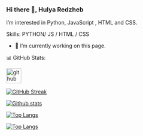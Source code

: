 ### Hi there 👋, Hulya Redzheb

I’m interested in  Python, JavaScript , HTML and CSS.

Skills: PYTHON/ JS / HTML / CSS

- 🔭 I’m currently working on this page. 

📊 GitHub Stats:

[<img src='https://cdn.jsdelivr.net/npm/simple-icons@3.0.1/icons/github.svg' alt='github' height='40'>](https://github.com/hulyamr13t)  

[![GitHub Streak](https://streak-stats.demolab.com/?user=hulyamr13&theme=tokyonight)](https://github.com/Hulyamr13)

[![Github stats](https://github-readme-stats.vercel.app/api?username=Hulyamr13&theme=tokyonight)](https://github.com/Hulyamr13)

[![Top Langs](https://github-readme-stats.vercel.app/api/top-langs/?username=hulyamr13&hide_progress=true&theme=tokyonight)](https://github.com/Hulyamr13)

[![Top Langs](https://github-readme-stats.vercel.app/api/top-langs/?username=hulyamr13&langs_count=8&theme=tokyonight)](https://github.com/Hulyamr13)
